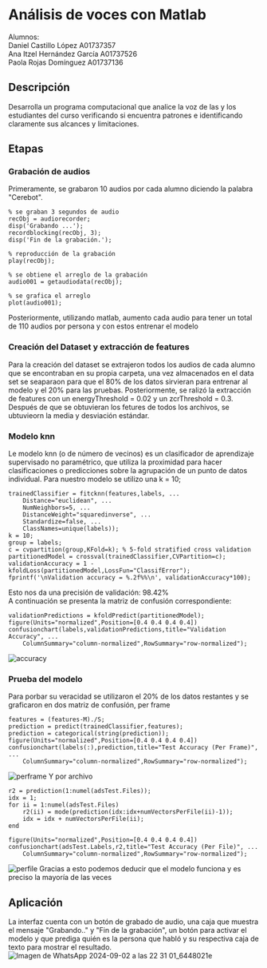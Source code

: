 # Análisis de voces con Matlab
Alumnos: </br>
 Daniel Castillo López A01737357 </br>
 Ana Itzel Hernández García A01737526 </br>
 Paola Rojas Domínguez A01737136 </br>
 ## Descripción
Desarrolla un programa computacional que analice la voz de las y los estudiantes del curso verificando si encuentra patrones e identificando claramente sus alcances y limitaciones.
## Etapas
### Grabación de audios
Primeramente, se grabaron 10 audios por cada alumno diciendo la palabra "Cerebot".
```
% se graban 3 segundos de audio
recObj = audiorecorder;
disp('Grabando ...');
recordblocking(recObj, 3);
disp('Fin de la grabación.');

% reproducción de la grabación
play(recObj);

% se obtiene el arreglo de la grabación
audio001 = getaudiodata(recObj);

% se grafica el arreglo
plot(audio001);
```
Posteriormente, utilizando matlab, aumento cada audio para tener un total de 110 audios por persona y con estos entrenar el modelo
### Creación del Dataset y extracción de features
Para la creación del dataset se extrajeron todos los audios de cada alumno que se encontraban en su propia carpeta, una vez almacenados en el data set se seaparaon para que el 80% de los datos sirvieran para entrenar al modelo y el 20% para las pruebas.
Posteriormente, se ralizó la extracción de features con un energyThreshold = 0.02 y un zcrThreshold = 0.3. Después de que se obtuvieran los fetures de todos los archivos, se ubtuvieorn la media y desviación estándar.
### Modelo knn
Le modelo knn (o de número de vecinos) es un clasificador de aprendizaje supervisado no paramétrico, que utiliza la proximidad para hacer clasificaciones o predicciones sobre la agrupación de un punto de datos individual. Para nuestro modelo se utilizo una k = 10;
```
trainedClassifier = fitcknn(features,labels, ...
    Distance="euclidean", ...
    NumNeighbors=5, ...
    DistanceWeight="squaredinverse", ...
    Standardize=false, ...
    ClassNames=unique(labels));
k = 10;
group = labels;
c = cvpartition(group,KFold=k); % 5-fold stratified cross validation
partitionedModel = crossval(trainedClassifier,CVPartition=c);
validationAccuracy = 1 - kfoldLoss(partitionedModel,LossFun="ClassifError");
fprintf('\nValidation accuracy = %.2f%%\n', validationAccuracy*100);
```
Esto nos da una precisión de validación: 98.42% </br>
A continuación se presenta la matriz de confusión correspondiente:
```
validationPredictions = kfoldPredict(partitionedModel);
figure(Units="normalized",Position=[0.4 0.4 0.4 0.4])
confusionchart(labels,validationPredictions,title="Validation Accuracy", ...
    ColumnSummary="column-normalized",RowSummary="row-normalized");
```
![accuracy](https://github.com/user-attachments/assets/7aa21282-16b3-4587-812a-693ba98475c8)
### Prueba del modelo
Para porbar su veracidad se utilizaron el 20% de los datos restantes y se graficaron en dos matriz de confusión, per frame
```
features = (features-M)./S;
prediction = predict(trainedClassifier,features);
prediction = categorical(string(prediction));
figure(Units="normalized",Position=[0.4 0.4 0.4 0.4])
confusionchart(labels(:),prediction,title="Test Accuracy (Per Frame)", ...
    ColumnSummary="column-normalized",RowSummary="row-normalized");
```
![perframe](https://github.com/user-attachments/assets/f0bd7f2a-ffd7-43a4-9eaa-253cfc42e2da)
Y por archivo
```
r2 = prediction(1:numel(adsTest.Files));
idx = 1;
for ii = 1:numel(adsTest.Files)
    r2(ii) = mode(prediction(idx:idx+numVectorsPerFile(ii)-1));
    idx = idx + numVectorsPerFile(ii);
end

figure(Units="normalized",Position=[0.4 0.4 0.4 0.4])
confusionchart(adsTest.Labels,r2,title="Test Accuracy (Per File)", ...
    ColumnSummary="column-normalized",RowSummary="row-normalized");
```
![perfile](https://github.com/user-attachments/assets/93cc6dbe-0013-4bbb-88a7-55a05f2a2fcc)
Gracias a esto podemos deducir que el modelo funciona y es preciso la mayoría de las veces
## Aplicación
La interfaz cuenta con un botón de grabado de audio, una caja que muestra el mensaje "Grabando.." y "Fin de la grabación", un botón para activar el modelo y que prediga quién es la persona que habló y su respectiva caja de texto para mostrar el resultado.
![Imagen de WhatsApp 2024-09-02 a las 22 31 01_6448021e](https://github.com/user-attachments/assets/1a3ecc18-44ff-44a5-b068-e441f46b0949)

